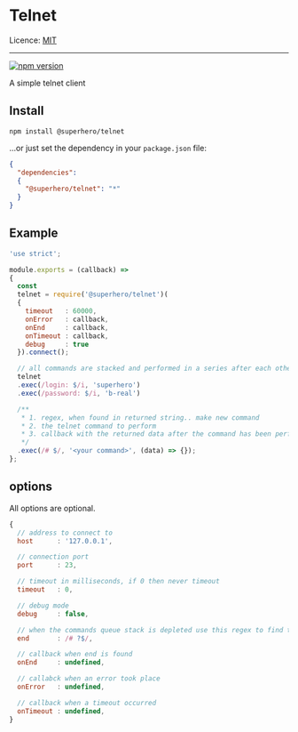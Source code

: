 # Telnet

Licence: [MIT](https://opensource.org/licenses/MIT)

---

[![npm version](https://badge.fury.io/js/%40superhero%2Ftelnet.svg)](https://badge.fury.io/js/%40superhero%2Ftelnet)

A simple telnet client

## Install

`npm install @superhero/telnet`

...or just set the dependency in your `package.json` file:

```json
{
  "dependencies":
  {
    "@superhero/telnet": "*"
  }
}
```

## Example

```javascript
'use strict';

module.exports = (callback) =>
{
  const
  telnet = require('@superhero/telnet')(
  {
    timeout   : 60000,
    onError   : callback,
    onEnd     : callback,
    onTimeout : callback,
    debug     : true
  }).connect();

  // all commands are stacked and performed in a series after each other.
  telnet
  .exec(/login: $/i, 'superhero')
  .exec(/password: $/i, 'b-real')

  /**
   * 1. regex, when found in returned string.. make new command
   * 2. the telnet command to perform
   * 3. callback with the returned data after the command has been performed
   */
  .exec(/# $/, '<your command>', (data) => {});
};
```

## options

All options are optional.

```javascript
{
  // address to connect to
  host      : '127.0.0.1',

  // connection port
  port      : 23,

  // timeout in milliseconds, if 0 then never timeout
  timeout   : 0,

  // debug mode
  debug     : false,

  // when the commands queue stack is depleted use this regex to find the end  
  end       : /# ?$/,

  // callback when end is found
  onEnd     : undefined,

  // callabck when an error took place
  onError   : undefined,

  // callback when a timeout occurred
  onTimeout : undefined,
}
```
